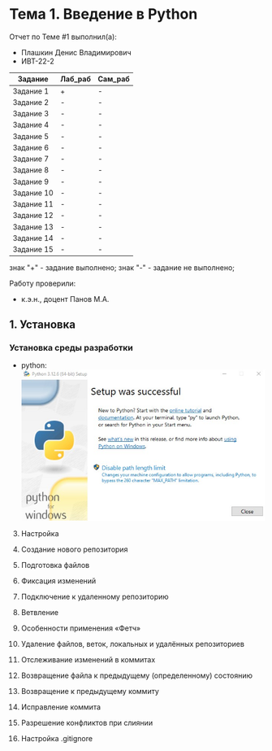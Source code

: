 # Тема 1. Введение в Python
Отчет по Теме #1 выполнил(а):
- Плашкин Денис Владимирович
- ИВТ-22-2

| Задание | Лаб_раб | Сам_раб |
| ------ | ------ | ------ |
| Задание 1 | + | - |
| Задание 2 | - | - |
| Задание 3 | - | - |
| Задание 4 | - | - |
| Задание 5 | - | - |
| Задание 6 | - | - |
| Задание 7 | - | - |
| Задание 8 | - | - |
| Задание 9 | - | - |
| Задание 10 | - | - |
| Задание 11 | - | - |
| Задание 12 | - | - |
| Задание 13 | - | - |
| Задание 14 | - | - |
| Задание 15 | - | - |

знак "+" - задание выполнено; знак "-" - задание не выполнено;

Работу проверили:
- к.э.н., доцент Панов М.А.

## 1. Установка
### Установка среды разработки
- python:
![py](https://github.com/Asappich/main/blob/Tema1/pic/pyload.jpg)
3. Настройка

4. Создание нового репозитория

5. Подготовка файлов

6. Фиксация изменений

7. Подключение к удаленному репозиторию

8. Ветвление

9. Особенности применения «Фетч»

10. Удаление файлов, веток, локальных и удалённых репозиториев

11. Отслеживание изменений в коммитах

12. Возвращение файла к предыдущему (определенному) состоянию

13. Возвращение к предыдущему коммиту

14. Исправление коммита

15. Разрешение конфликтов при слиянии

16. Настройка .gitignore
